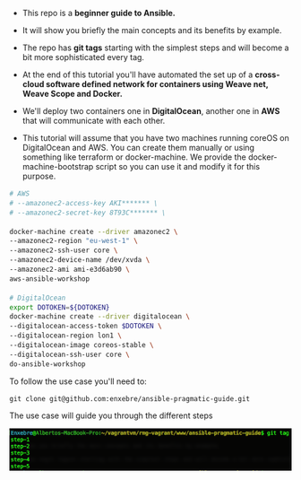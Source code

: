 - This repo is a **beginner guide to Ansible.**

- It will show you briefly the main concepts and its benefits by example.

- The repo has **git tags** starting with the simplest steps and will become a bit more sophisticated every tag.

- At the end of this tutorial you'll have automated the set up of a **cross-cloud software defined network for containers using Weave net, Weave Scope and Docker.**

- We'll deploy two containers one in **DigitalOcean**, another one in **AWS** that will communicate with each other.

- This tutorial will assume that you have two machines running coreOS on DigitalOcean and AWS. You can create them manually or using something like terraform or docker-machine. We provide the docker-machine-bootstrap script so you can use it and modify it for this purpose.

```bash
# AWS
# --amazonec2-access-key AKI******* \
# --amazonec2-secret-key 8T93C******* \

docker-machine create --driver amazonec2 \
--amazonec2-region "eu-west-1" \
--amazonec2-ssh-user core \
--amazonec2-device-name /dev/xvda \
--amazonec2-ami ami-e3d6ab90 \
aws-ansible-workshop

# DigitalOcean
export DOTOKEN=${DOTOKEN}
docker-machine create --driver digitalocean \
--digitalocean-access-token $DOTOKEN \
--digitalocean-region lon1 \
--digitalocean-image coreos-stable \
--digitalocean-ssh-user core \
do-ansible-workshop
```

To follow the use case you'll need to:

```
git clone git@github.com:enxebre/ansible-pragmatic-guide.git
```

The use case will guide you through the different steps

![steps](images/tags.png)
